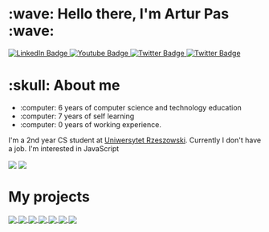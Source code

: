 <h1>:wave: Hello there, I'm Artur Pas :wave:</h1>
<div>
  <a href="your-linkedin-URL">
    <img src="https://img.shields.io/badge/Portfolio-202c59?style=for-the-badge&logo=About.me&logoColor=white" alt="LinkedIn Badge"/>
  </a>
  <a href="your-youtube-URL">
    <img src="https://img.shields.io/badge/LinkedIn-0077B5?style=for-the-badge&logo=linkedin&logoColor=white" alt="Youtube Badge"/>
  </a>
  <a href="your-twitter-URL">
    <img src="https://img.shields.io/badge/Codepen-000000?style=for-the-badge&logo=codepen&logoColor=white" alt="Twitter Badge"/>
  </a>
  <a href="your-twitter-URL">
    <img src="https://img.shields.io/badge/Spoj-337AB7?style=for-the-badge&logo=C&logoColor=white" alt="Twitter Badge"/>
  </a>
</div>


<h1>:skull: About me</h1>
<div>
  <ul>
    <li>:computer: 6 years of computer science and technology education</li>
    <li>:computer: 7 years of self learning </li>
    <li>:computer: 0 years of working experience. </li>
  </ul>
  <p>
    I'm a 2nd year CS student at <a href="https://www.ur.edu.pl/kolegia/kolegium-nauk-przyrodniczych/student/kierunki/informatyka">Uniwersytet Rzeszowski</a>. Currently I don't have a job. I'm interested in JavaScript
  <p>
    <img align="center" src="https://github-readme-stats.vercel.app/api?username=Pasek108&include_all_commits=true&show_icons=true&theme=radical&hide=contribs," />
  <img align="center" src="https://github-readme-stats.vercel.app/api/top-langs/?username=Pasek108&layout=compact&show_icons=true&theme=radical&langs_count=6" />
    
</div>

<h1>My projects</h1>
<div>
  <a href="https://github.com/anuraghazra/github-readme-stats">
    <img align="center" src="https://github-readme-stats.vercel.app/api/pin/?username=Pasek108&repo=ConnectGame&theme=radical" />
  </a>
  <a href="https://github.com/anuraghazra/convoychat">
    <img align="center" src="https://github-readme-stats.vercel.app/api/pin/?username=Pasek108&repo=ArturPasCV&theme=radical" />
  </a>
  <a href="https://github.com/anuraghazra/convoychat">
    <img align="center" src="https://github-readme-stats.vercel.app/api/pin/?username=Pasek108&repo=DeerKiller&theme=radical" />
  </a>
  <a href="https://github.com/anuraghazra/github-readme-stats">
    <img align="center" src="https://github-readme-stats.vercel.app/api/pin/?username=Pasek108&repo=BeFunge93Interpreter&theme=radical" />
  </a>
  <a href="https://github.com/anuraghazra/convoychat">
    <img align="center" src="https://github-readme-stats.vercel.app/api/pin/?username=Pasek108&repo=Weather&theme=radical" />
  </a>
  <a href="https://github.com/anuraghazra/github-readme-stats">
    <img align="center" src="https://github-readme-stats.vercel.app/api/pin/?username=Pasek108&repo=RockPaperScissors&theme=radical" />
  </a>
  <a href="https://github.com/anuraghazra/convoychat">
    <img align="center" src="https://github-readme-stats.vercel.app/api/pin/?username=Pasek108&repo=WhereInTheWorld&theme=radical" />
  </a>
</div>


